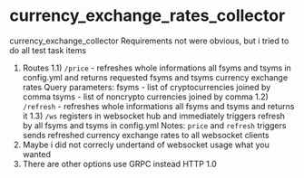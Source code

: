 # currency_exchange_rates_collector
currency_exchange_collector
Requirements not were obvious, but i tried to do all test task items
1) Routes
1.1) `/price` - refreshes whole informations all fsyms and tsyms in config.yml and returns requested fsyms and tsyms currency exchange rates
    Query parameters: fsyms - list of cryptocurrencies joined by comma
                      tsyms - list of noncrypto currencies joined by comma
1.2) `/refresh` - refreshes whole informations all fsyms and tsyms and returns it
1.3) `/ws` registers in websocket hub and immediately triggers refresh by all fsyms and tsyms in config.yml
Notes: `price` and `refresh` triggers sends refreshed currency exchange rates to all websocket clients
2) Maybe i did not correcly undertand of websocket usage what you wanted
3) There are other options use GRPC instead HTTP 1.0
